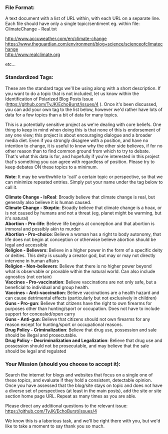 ### File Format: 
A text document with a list of URL within, with each URL on a separate line. Each file should have only a single topic/sentiment
eg. within file: ClimateChange - Real.txt

http://www.accuweather.com/en/climate-change <br />
https://www.theguardian.com/environment/blog+science/scienceofclimatechange <br />
http://www.realclimate.org <br />

etc...

### Standardized Tags:
These are the standard tags we'll be using along with a short description. If you want to do a topic that is not included, let us know within the Identification of Polarized Blog Posts Issue (https://github.com/TyJK/EchoBurst/issues/4 ). Once it's been discussed, you can add your own tag to the list below, however we'd rather have lots of data for a few topics than a bit of data for many topics. 

This is a potentially sensitive project as we're dealing with core beliefs. One thing to keep in mind when doing this is that none of this is endorsement of any one view; this project is about encouraging dialogue and a broader media diet. Even if you strongly disagree with a position, and have no intention to change, it is useful to know why the other side believes, if for no other reason than to find common ground from which to try to debate. That's what this data is for, and hopefully if you're interested in this project that's something you can agree with regardless of position. Please try to keep debates ON these topics to a minimum. 

**Note**: It may be worthwhile to 'call' a certain topic or perspective, so that we can minimize repeated entries. Simply put your name under the tag below to call it. <br />

**Climate Change - IsReal**: Broadly believe that climate change is real, but generally also believe it is human caused.<br />
**Climate Change - Skeptic**: Broadly believe that climate change is a hoax, or is not caused by humans and not a threat (eg, planet might be warming, but it's natural) <br />
**Abortion - Pro-life**: Believe life begins at conception and that abortion is immoral and possibly akin to murder<br />
**Abortion - Pro-choice**: Believe a woman has a right to body autonomy, that life does not begin at conception or otherwise believe abortion should be legal and accessible <br />
**Religion - Believers**: Believe in a higher power in the form of a specific deity or deities. This deity is usually a creator god, but may or may not directly intervene in human affairs <br />
**Religion - Non-believers**: Believe that there is no higher power beyond what is observable or provable within the natural world. Can also include agnostics (not certain) <br />
**Vaccines - Pro-vaccination**: Believe vaccinations are not only safe, but a beneficial to individual and group health.  <br />
**Vaccines - Anti-vaccination**: Believe vaccinations are a health hazard and can cause detrimental effects (particularly but not exclusively in children) <br />
**Guns - Pro-gun**: Believe that citizens have the right to own firearms for purposes other than hunting/sport or occupation. Does not have to include support for concealed/open carry <br />
**Guns - Anti-gun**: Believe that citizens should not own firearms for any reason except for hunting/sport or occupational reasons. <br />
**Drug Policy - Criminalization**: Believe that drug use, possession and sale should be illegal and prosecutable. <br />
**Drug Policy - Decriminalization and Legalization**: Believe that drug use and possession should not be prosecutable, and may believe that the sale should be legal and regulated<br />

### Your Mission (should you choose to accept it):

Search the internet for blogs and websites that focus on a single one of these topics, and evaluate if they hold a consistent, detectable opinion. Once you have assessed that the blog/site stays on topic and does not have a diverse set of perspectives (at least in the main posts), add the site or site section home page URL. Repeat as many times as you are able. 

Please direct any additional questions to the relevant issue: https://github.com/TyJK/EchoBurst/issues/4

We know this is a laborious task, and we'll be right there with you, but we'd like to take a moment to say thank you so much. 
